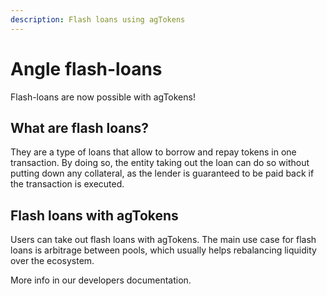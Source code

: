 ```yaml
---
description: Flash loans using agTokens
---
```


# Angle flash-loans

Flash-loans are now possible with agTokens!

## What are flash loans? 

They are a type of loans that allow to borrow and repay tokens in one transaction. By doing so, the entity taking out the loan can do so without putting down any collateral, as the lender is guaranteed to be paid back if the transaction is executed. 

## Flash loans with agTokens

Users can take out flash loans with agTokens. The main use case for flash loans is arbitrage between pools, which usually helps rebalancing liquidity over the ecosystem. 

More info in our developers documentation. 
